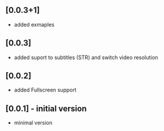## [0.0.3+1]
* added exmaples

## [0.0.3]
* added suport to subtitles (STR) and switch video resolution

## [0.0.2]
* added Fullscreen support

## [0.0.1] - initial version
* minimal version
